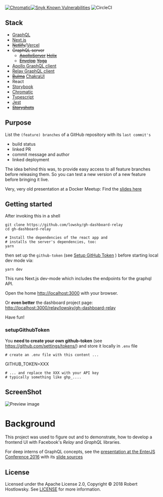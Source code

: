 [![Chromatic](https://github.com/lowsky/gh-dashboard-relay/actions/workflows/chromatic.yml/badge.svg)](https://github.com/lowsky/gh-dashboard-relay/actions/workflows/chromatic.yml)[![Snyk Known Vulnerabilities](https://snyk.io/test/github/lowsky/gh-dashboard-relay/badge.svg)](https://snyk.io/test/github/lowsky/gh-dashboard-relay)
![CircleCI](https://circleci.com/gh/lowsky/gh-dashboard-relay.svg?style=svg)

## Stack

- [GraphQL](https://graphql.org/)
- [Next.js](https://nextjs.org/)
- ~~[Netlify](https://www.netlify.com/)~~/[Vercel](https://vercel.com/)
- ~~GraphQL server~~
    - ~~[ApolloServer](https://www.apollographql.com/docs/apollo-server/)~~ ~~[Helix](https://www.graphql-helix.com/)~~
    - ~~[Envelop](https://the-guild.dev/graphql/yoga-server)~~ ~~[Yoga](https://the-guild.dev/graphql/yoga-server)~~
- [Apollo GraphQL client](https://www.apollographql.com)
- [Relay GraphQL client](https://relay.dev/)
- ~~[Bulma](https://bulma.io/)~~ [ChakraUI](https://chakra-ui.com/)
- React
- [Storybook](https://storybook.js.org/)
- [Chromatic](https://storybook.js.org/)
- [Typescript](https://www.typescriptlang.org/)
- [Jest](https://jestjs.io/)
- ~~[Storyshots](https://storybook.js.org/addons/@storybook/addon-storyshots)~~

## Purpose

List the `(feature) branches` of a GitHub repository with its `last commit's`

- build status
- linked PR
- commit message and author
- linked deployment

The idea behind this was, to provide easy access to all feature branches before releasing them.
So you can test a new version of a new feature before bringing it live.

Very, very old presentation at a Docker Meetup: Find the [slides here](https://github.com/lowsky/dockerMeetupSlides)

## Getting started

After invoking this in a shell

    git clone https://github.com/lowsky/gh-dashboard-relay
    cd gh-dashboard-relay

    # Install the dependencies of the react app and
    # installs the server's dependencies, too:
    yarn

then set up the `github-token` (see [Setup GitHub Token](#setupgithubtoken) ) before starting local dev mode via:

    yarn dev

This runs Next.js dev-mode which includes the endpoints for the graphql API.

Open the home [http://localhost:3000](http://localhost:3000) with your browser.

Or **even better** the dashboard project page: [http://localhost:3000/relay/lowsky/gh-dashboard-relay](http://localhost:3000/relay/lowsky/gh-dashboard-relay)

Have fun!

### setupGithubToken

You **need to create your own github-token** (see https://github.com/settings/tokens/) and
store it locally in `.env` file

    # create an .env file with this content ...

GITHUB_TOKEN=XXX

    # ... and replace the XXX with your API key
    # typically something like ghp_....

## ScreenShot

![Preview image](./assets/images/DashboardDemo.png)

# Background

This project was used to figure out and to demonstrate, how to develop a frontend UI with Facebook's _Relay_ and _GraphQL_ libraries.

For deep interns of GraphQL concepts, see the [presentation at the EnterJS Conference 2016](https://lowsky.github.io/deck-graphql-relay-talk) with its [slide sources](https://www.github.com/lowsky/deck-graphql-relay-talk)

## License

Licensed under the Apache License 2.0, Copyright ©️ 2018 Robert Hostlowsky. See [LICENSE](LICENSE) for more information.
